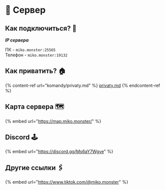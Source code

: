 # 💽 Сервер

## Как подключиться? 🔌

_**IP сервера**_

ПК - `miko.monster:25565`\
Телефон - `miko.monster:19132`

## Как приватить? 🏠

{% content-ref url="komandy/privaty.md" %}
[privaty.md](komandy/privaty.md)
{% endcontent-ref %}

## Карта сервера 🗺️

{% embed url="https://map.miko.monster/" %}

## Discord 🕹️

{% embed url="https://discord.gg/Ms6aY7Wgye" %}

## Другие ссылки 🖇️

{% embed url="https://www.tiktok.com/@miko.monster" %}
